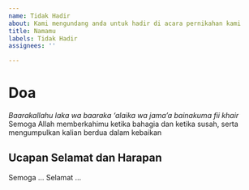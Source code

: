 ```yaml
---
name: Tidak Hadir
about: Kami mengundang anda untuk hadir di acara pernikahan kami
title: Namamu
labels: Tidak Hadir
assignees: ''

---
```


# Doa
*Baarakallahu laka wa baaraka ‘alaika wa jama’a bainakuma fii khair*
Semoga Allah memberkahimu ketika bahagia dan ketika susah, serta mengumpulkan kalian berdua dalam kebaikan

## Ucapan Selamat dan Harapan
Semoga ...
Selamat ...
